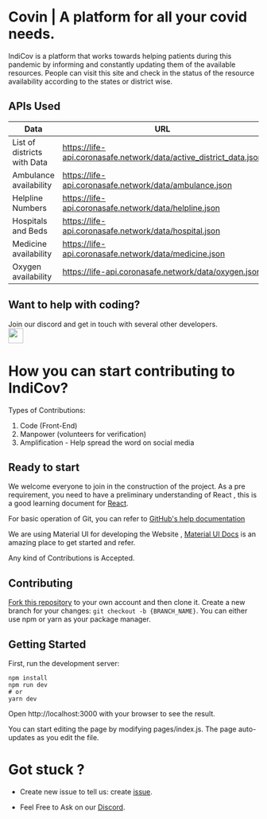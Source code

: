 # Covin | A platform for all your covid needs. 

IndiCov is a platform that works towards helping patients during this pandemic by informing and constantly updating them of the available resources. People can visit this site and check in the status of the resource availability according to the states or district wise.

## APIs Used
 
| Data                              | URL                                                                             |
| --------------------------------- | ------------------------------------------------------------------------------- |
| List of districts with Data       | <https://life-api.coronasafe.network/data/active_district_data.json>         |
| Ambulance availability            | <https://life-api.coronasafe.network/data/ambulance.json>                       |
| Helpline Numbers                  | <https://life-api.coronasafe.network/data/helpline.json>                        |
| Hospitals and Beds                | <https://life-api.coronasafe.network/data/hospital.json>          |
| Medicine availability             | <https://life-api.coronasafe.network/data/medicine.json>                        |
| Oxygen availability               | <https://life-api.coronasafe.network/data/oxygen.json>                          |

## Want to help with coding?
Join our discord and get in touch with several other developers.
<br>
<a href="https://discord.gg/druweDMn3s" style="text-decoration:none">
  <img height="30" src="https://img.shields.io/badge/discord-darkblue.svg?&style=for-the-badge&logo=discord&logoColor=white" />
</a>

# How you can start contributing to IndiCov?

Types of Contributions:
1. Code (Front-End)
2. Manpower (volunteers for verification)
3. Amplification - Help spread the word on social media

## Ready to start
We welcome everyone to join in the construction of the project. As a pre requirement, you need to have a preliminary understanding of React , this is a good learning document for [React](https://reactjs.org/docs/getting-started.html).

For basic operation of Git, you can refer to [GitHub's help documentation](https://help.github.com/en/github/using-git)

We are using Material UI for developing the Website , [Material UI Docs](https://material-ui.com/) is an amazing place to get started and refer.

Any kind of Contributions is Accepted.

## Contributing
[Fork this repository](https://github.com/Design-and-Code/IndiCov) to your own account and then clone it.
Create a new branch for your changes: `git checkout -b {BRANCH_NAME}`.
You can either use npm or yarn as your package manager.


## Getting Started

First, run the development server:

```
npm install
npm run dev
# or
yarn dev
```

Open http://localhost:3000 with your browser to see the result.

You can start editing the page by modifying pages/index.js. The page auto-updates as you edit the file.

# Got stuck ?

- Create new issue to tell us: create [issue](https://github.com/Design-and-Code/IndiCov/issues/new/choose).

- Feel Free to Ask on our [Discord](https://discord.gg/druweDMn3s).
